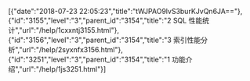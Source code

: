 [{"date":"2018-07-23 22:05:23","title":"tWJPAO9lvS3burKJvQn6JA=="},{"id":"3155","level":"3","parent_id":"3154","title":"2 SQL 性能统计","url":"/help/1cxxntj3155.html"},{"id":"3156","level":"3","parent_id":"3154","title":"3  索引性能分析","url":"/help/2syxnfx3156.html"},{"id":"3251","level":"3","parent_id":"3154","title":"1  功能介绍","url":"/help/1js3251.html"}]